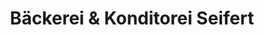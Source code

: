 ---
title: "Bäckerei & Konditorei Seifert"
url: /schoeneck-vogtl/baeckerei-und-konditorei-seifert/
shop: Bäckerei
---